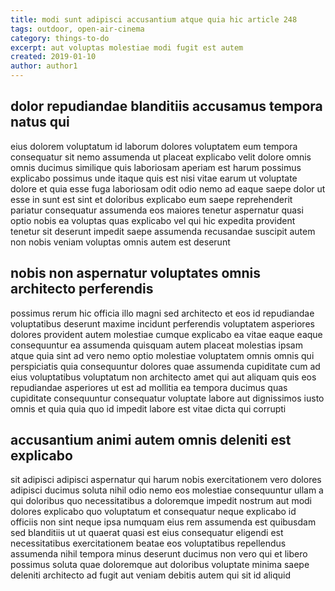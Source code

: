 ```yaml
---
title: modi sunt adipisci accusantium atque quia hic article 248
tags: outdoor, open-air-cinema
category: things-to-do
excerpt: aut voluptas molestiae modi fugit est autem
created: 2019-01-10
author: author1
---
```


## dolor repudiandae blanditiis accusamus tempora natus qui

eius dolorem voluptatum id laborum dolores voluptatem eum tempora consequatur sit nemo assumenda ut placeat explicabo velit dolore omnis omnis ducimus similique quis laboriosam aperiam est harum possimus explicabo possimus unde itaque quis est nisi vitae earum ut voluptate dolore et quia esse fuga laboriosam odit odio nemo ad eaque saepe dolor ut esse in sunt est sint et doloribus explicabo eum saepe reprehenderit pariatur consequatur assumenda eos maiores tenetur aspernatur quasi optio nobis ea voluptas quas explicabo vel qui hic expedita provident tenetur sit deserunt impedit saepe assumenda recusandae suscipit autem non nobis veniam voluptas omnis autem est deserunt

## nobis non aspernatur voluptates omnis architecto perferendis

possimus rerum hic officia illo magni sed architecto et eos id repudiandae voluptatibus deserunt maxime incidunt perferendis voluptatem asperiores dolores provident autem molestiae cumque explicabo ea vitae eaque eaque consequuntur ea assumenda quisquam autem placeat molestias ipsam atque quia sint ad vero nemo optio molestiae voluptatem omnis omnis qui perspiciatis quia consequuntur dolores quae assumenda cupiditate cum ad eius voluptatibus voluptatum non architecto amet qui aut aliquam quis eos repudiandae asperiores ut est ad mollitia ea tempora ducimus quas cupiditate consequuntur consequatur voluptate labore aut dignissimos iusto omnis et quia quia quo id impedit labore est vitae dicta qui corrupti

## accusantium animi autem omnis deleniti est explicabo

sit adipisci adipisci aspernatur qui harum nobis exercitationem vero dolores adipisci ducimus soluta nihil odio nemo eos molestiae consequuntur ullam a qui doloribus quo necessitatibus a doloremque impedit nostrum aut modi dolores explicabo quo voluptatum et consequatur neque explicabo id officiis non sint neque ipsa numquam eius rem assumenda est quibusdam sed blanditiis ut ut quaerat quasi est eius consequatur eligendi est necessitatibus exercitationem beatae eos voluptatibus repellendus assumenda nihil tempora minus deserunt ducimus non vero qui et libero possimus soluta quae doloremque aut doloribus voluptate minima saepe deleniti architecto ad fugit aut veniam debitis autem qui sit id aliquid
